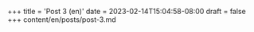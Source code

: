 +++
title = 'Post 3 (en)'
date = 2023-02-14T15:04:58-08:00
draft = false
+++
content/en/posts/post-3.md
